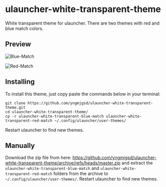# ulauncher-white-transparent-theme

White transparent theme for ulauncher. There are two themes with red and blue match colors.

## Preview

![Blue-Match](https://github.com/yngmjgsd/ulauncher-white-transparent-theme/assets/115377018/ab3128e8-8f42-485e-9259-d8064e431869)

![Red-Match](https://github.com/yngmjgsd/ulauncher-white-transparent-theme/assets/115377018/3947effb-4d59-4dc8-92dd-62725f39d8e3)

## Installing

To install this theme, just copy paste the commands below in your terminal:

```
git clone https://github.com/yngmjgsd/ulauncher-white-transparent-theme.git
cd ulauncher-white-transparent-theme/
cp -r ulauncher-white-transparent-blue-match ulauncher-white-transparent-red-match ~/.config/ulauncher/user-themes/
```

Restart ulauncher to find new themes.

## Manually

Download the zip file from here: https://github.com/yngmjgsd/ulauncher-white-transparent-theme/archive/refs/heads/master.zip and extract the `ulauncher-white-transparent-blue-match` and `ulauncher-white-transparent-red-match` folders from the archive to `~/.config/ulauncher/user-themes/`. Restart ulauncher to find new themes.




